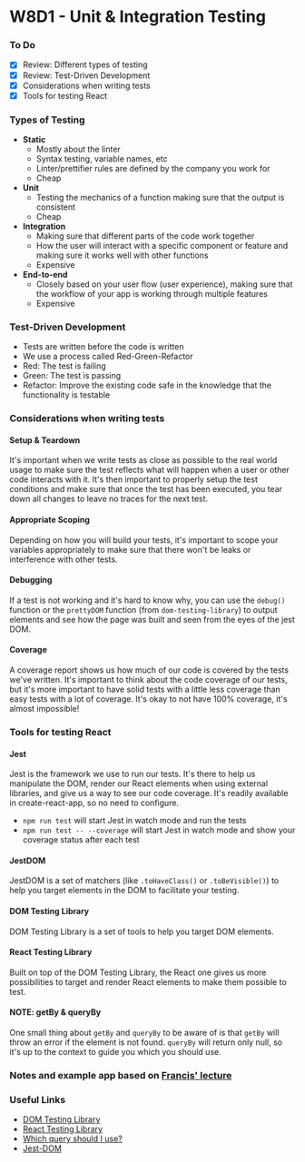 # W8D1 - Unit & Integration Testing

### To Do
- [x] Review: Different types of testing
- [x] Review: Test-Driven Development
- [x] Considerations when writing tests
- [x] Tools for testing React

### Types of Testing
- **Static**
  * Mostly about the linter
  * Syntax testing, variable names, etc
  * Linter/prettifier rules are defined by the company you work for
  * Cheap
- **Unit**
  * Testing the mechanics of a function making sure that the output is consistent
  * Cheap
- **Integration**
  * Making sure that different parts of the code work together
  * How the user will interact with a specific component or feature and making sure it works well with other functions
  * Expensive
- **End-to-end**
  * Closely based on your user flow (user experience), making sure that the workflow of your app is working through multiple features
  * Expensive

### Test-Driven Development
- Tests are written before the code is written
- We use a process called Red-Green-Refactor
- Red: The test is failing
- Green: The test is passing
- Refactor: Improve the existing code safe in the knowledge that the functionality is testable

### Considerations when writing tests

#### Setup & Teardown

It's important when we write tests as close as possible to the real world usage to make sure the test reflects what will happen when a user or other code interacts with it. It's then important to properly setup the test conditions and make sure that once the test has been executed, you tear down all changes to leave no traces for the next test.

#### Appropriate Scoping

Depending on how you will build your tests, it's important to scope your variables appropriately to make sure that there won't be leaks or interference with other tests.

#### Debugging

If a test is not working and it's hard to know why, you can use the `debug()` function or the `prettyDOM` function (from `dom-testing-library`) to output elements and see how the page was built and seen from the eyes of the jest DOM.

#### Coverage

A coverage report shows us how much of our code is covered by the tests we've written. It's important to think about the code coverage of our tests, but it's more important to have solid tests with a little less coverage than easy tests with a lot of coverage. It's okay to not have 100% coverage, it's almost impossible!

### Tools for testing React

#### Jest

Jest is the framework we use to run our tests. It's there to help us manipulate the DOM, render our React elements when using external libraries, and give us a way to see our code coverage. It's readily available in create-react-app, so no need to configure. 

- `npm run test` will start Jest in watch mode and run the tests
- `npm run test -- --coverage` will start Jest in watch mode and show your coverage status after each test 

#### JestDOM

JestDOM is a set of matchers (like `.toHaveClass()` or `.toBeVisible()`) to help you target elements in the DOM to facilitate your testing.

#### DOM Testing Library

DOM Testing Library is a set of tools to help you target DOM elements.

#### React Testing Library

Built on top of the DOM Testing Library, the React one gives us more possibilities to target and render React elements to make them possible to test.

#### NOTE: getBy & queryBy

One small thing about `getBy` and `queryBy` to be aware of is that `getBy` will throw an error if the element is not found. `queryBy` will return only null, so it's up to the context to guide you which you should use.

### Notes and example app based on [Francis' lecture](https://github.com/FrancisBourgouin/lhl-12-w8d1)

### Useful Links
* [DOM Testing Library](https://testing-library.com/docs/dom-testing-library/intro)
* [React Testing Library](https://testing-library.com/docs/react-testing-library/intro)
* [Which query should I use?](https://testing-library.com/docs/guide-which-query)
* [Jest-DOM](https://github.com/testing-library/jest-dom)

